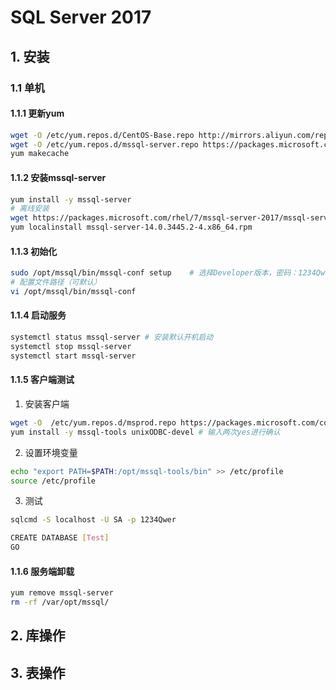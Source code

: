 # SQL Server 2017

## 1. 安装

### 1.1 单机

#### 1.1.1 更新yum

```bash
wget -O /etc/yum.repos.d/CentOS-Base.repo http://mirrors.aliyun.com/repo/Centos-7.repo 
wget -O /etc/yum.repos.d/mssql-server.repo https://packages.microsoft.com/config/rhel/7/mssql-server-2017.repo
yum makecache 
```

#### 1.1.2 安装mssql-server

```bash
yum install -y mssql-server
# 离线安装
wget https://packages.microsoft.com/rhel/7/mssql-server-2017/mssql-server-14.0.3445.2-4.x86_64.rpm
yum localinstall mssql-server-14.0.3445.2-4.x86_64.rpm
```

#### 1.1.3 初始化

```bash
sudo /opt/mssql/bin/mssql-conf setup    # 选择Developer版本，密码：1234Qwer
# 配置文件路径（可默认）
vi /opt/mssql/bin/mssql-conf
```

#### 1.1.4 启动服务

```bash
systemctl status mssql-server # 安装默认开机启动
systemctl stop mssql-server
systemctl start mssql-server
```

#### 1.1.5 客户端测试


1. 安装客户端

```bash
wget -O  /etc/yum.repos.d/msprod.repo https://packages.microsoft.com/config/rhel/7/prod.repo
yum install -y mssql-tools unixODBC-devel # 输入两次yes进行确认
```

2. 设置环境变量

```bash
echo "export PATH=$PATH:/opt/mssql-tools/bin" >> /etc/profile
source /etc/profile
```

3. 测试

```bash
sqlcmd -S localhost -U SA -p 1234Qwer

CREATE DATABASE [Test]
GO
```

#### 1.1.6 服务端卸载

```bash
yum remove mssql-server
rm -rf /var/opt/mssql/
```

## 2. 库操作

## 3. 表操作

